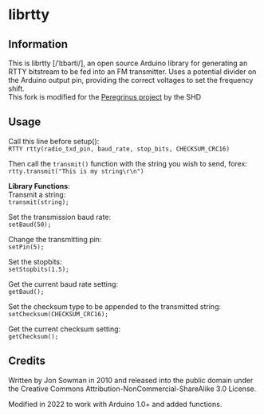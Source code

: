 # librtty

## Information

This is librtty [/ˈlɪbərti/], an open source Arduino library for generating an RTTY bitstream to be fed into an FM transmitter. Uses a potential divider on the Arduino output pin, providing the correct voltages to set the frequency shift.  
This fork is modified for the [Peregrinus project](https://github.com/oppocomputer/peregrinus) by the SHD 

## Usage

Call this line before setup():  
`RTTY rtty(radio_txd_pin, baud_rate, stop_bits, CHECKSUM_CRC16)`  

Then call the `transmit()` function with the string you wish to send, forex:  
`rtty.transmit("This is my string\r\n")`  

**Library Functions**:  
Transmit a string:  
`transmit(string);`  

Set the transmission baud rate:  
`setBaud(50);`

Change the transmitting pin:  
`setPin(5);`

Set the stopbits:  
`setStopbits(1.5);`  

Get the current baud rate setting:  
`getBaud();`  

Set the checksum type to be appended to the transmitted string:  
`setChecksum(CHECKSUM_CRC16);`  

Get the current checksum setting:  
`getChecksum();`  

## Credits

Written by Jon Sowman in 2010 and released into the public domain under the
Creative Commons Attribution-NonCommercial-ShareAlike 3.0 License.

Modified in 2022 to work with Arduino 1.0+ and added functions.
